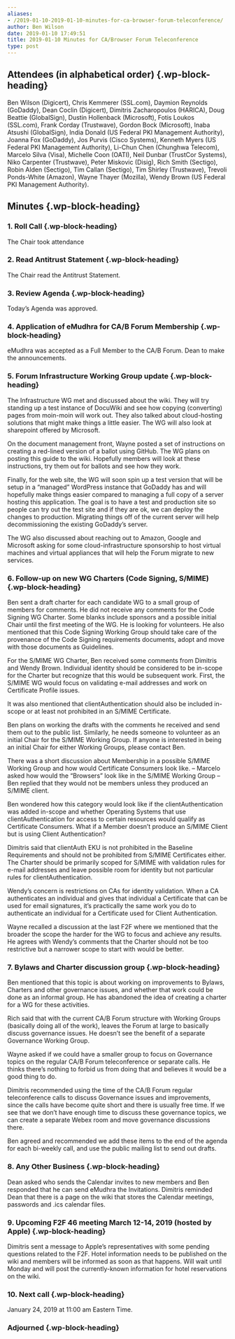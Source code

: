 ```yaml
---
aliases:
- /2019-01-10-2019-01-10-minutes-for-ca-browser-forum-teleconference/
author: Ben Wilson
date: 2019-01-10 17:49:51
title: 2019-01-10 Minutes for CA/Browser Forum Teleconference
type: post
---
```


## Attendees (in alphabetical order) {.wp-block-heading}

Ben Wilson (Digicert), Chris Kemmerer (SSL.com), Daymion Reynolds (GoDaddy), Dean Coclin (Digicert), Dimitris Zacharopoulos (HARICA), Doug Beattie (GlobalSign), Dustin Hollenback (Microsoft), Fotis Loukos (SSL.com), Frank Corday (Trustwave), Gordon Bock (Microsoft), Inaba Atsushi (GlobalSign), India Donald (US Federal PKI Management Authority), Joanna Fox (GoDaddy), Jos Purvis (Cisco Systems), Kenneth Myers (US Federal PKI Management Authority), Li-Chun Chen (Chunghwa Telecom), Marcelo Silva (Visa), Michelle Coon (OATI), Neil Dunbar (TrustCor Systems), Niko Carpenter (Trustwave), Peter Miskovic (Disig), Rich Smith (Sectigo), Robin Alden (Sectigo), Tim Callan (Sectigo), Tim Shirley (Trustwave), Trevoli Ponds-White (Amazon), Wayne Thayer (Mozilla), Wendy Brown (US Federal PKI Management Authority).

## Minutes {.wp-block-heading}

### 1. Roll Call {.wp-block-heading}

The Chair took attendance

### 2. Read Antitrust Statement {.wp-block-heading}

The Chair read the Antitrust Statement.

### 3. Review Agenda {.wp-block-heading}

Today’s Agenda was approved.

### 4. Application of eMudhra for CA/B Forum Membership {.wp-block-heading}

eMudhra was accepted as a Full Member to the CA/B Forum. Dean to make the announcements.

### 5. Forum Infrastructure Working Group update {.wp-block-heading}

The Infrastructure WG met and discussed about the wiki. They will try standing up a test instance of DocuWiki and see how copying (converting) pages from moin-moin will work out. They also talked about cloud-hosting solutions that might make things a little easier. The WG will also look at sharepoint offered by Microsoft.

On the document management front, Wayne posted a set of instructions on creating a red-lined version of a ballot using GitHub. The WG plans on posting this guide to the wiki. Hopefully members will look at these instructions, try them out for ballots and see how they work.

Finally, for the web site, the WG will soon spin up a test version that will be setup in a “managed” WordPress instance that GoDaddy has and will hopefully make things easier compared to managing a full copy of a server hosting this application. The goal is to have a test and production site so people can try out the test site and if they are ok, we can deploy the changes to production. Migrating things off of the current server will help decommissioning the existing GoDaddy’s server.

The WG also discussed about reaching out to Amazon, Google and Microsoft asking for some cloud-infrastructure sponsorship to host virtual machines and virtual appliances that will help the Forum migrate to new services.

### 6. Follow-up on new WG Charters (Code Signing, S/MIME) {.wp-block-heading}

Ben sent a draft charter for each candidate WG to a small group of members for comments. He did not receive any comments for the Code Signing WG Charter. Some blanks include sponsors and a possible initial Chair until the first meeting of the WG. He is looking for volunteers. He also mentioned that this Code Signing Working Group should take care of the provenance of the Code Signing requirements documents, adopt and move with those documents as Guidelines.

For the S/MIME WG Charter, Ben received some comments from Dimitris and Wendy Brown. Individual identity should be considered to be in-scope for the Charter but recognize that this would be subsequent work. First, the S/MIME WG would focus on validating e-mail addresses and work on Certificate Profile issues.

It was also mentioned that clientAuthentication should also be included in-scope or at least not prohibited in an S/MIME Certificate.

Ben plans on working the drafts with the comments he received and send them out to the public list. Similarly, he needs someone to volunteer as an initial Chair for the S/MIME Working Group. If anyone is interested in being an initial Chair for either Working Groups, please contact Ben.

There was a short discussion about Membership in a possible S/MIME Working Group and how would Certificate Consumers look like.
– Marcelo asked how would the “Browsers” look like in the S/MIME Working Group
– Ben replied that they would not be members unless they produced an S/MIME client.

Ben wondered how this category would look like if the clientAuthentication was added in-scope and whether Operating Systems that use clientAuthentication for access to certain resources would qualify as Certificate Consumers. What if a Member doesn’t produce an S/MIME Client but is using Client Authentication?

Dimitris said that clientAuth EKU is not prohibited in the Baseline Requirements and should not be prohibited from S/MIME Certificates either. The Charter should be primarily scoped for S/MIME with validation rules for e-mail addresses and leave possible room for identity but not particular rules for clientAuthentication.

Wendy’s concern is restrictions on CAs for identity validation. When a CA authenticates an individual and gives that individual a Certificate that can be used for email signatures, it’s practically the same work you do to authenticate an individual for a Certificate used for Client Authentication.

Wayne recalled a discussion at the last F2F where we mentioned that the broader the scope the harder for the WG to focus and achieve any results. He agrees with Wendy’s comments that the Charter should not be too restrictive but a narrower scope to start with would be better.

### 7. Bylaws and Charter discussion group {.wp-block-heading}

Ben mentioned that this topic is about working on improvements to Bylaws, Charters and other governance issues, and whether that work could be done as an informal group. He has abandoned the idea of creating a charter for a WG for these activities.

Rich said that with the current CA/B Forum structure with Working Groups (basically doing all of the work), leaves the Forum at large to basically discuss governance issues. He doesn’t see the benefit of a separate Governance Working Group.

Wayne asked if we could have a smaller group to focus on Governance topics on the regular CA/B Forum teleconference or separate calls. He thinks there’s nothing to forbid us from doing that and believes it would be a good thing to do.

Dimitris recommended using the time of the CA/B Forum regular teleconference calls to discuss Governance issues and improvements, since the calls have become quite short and there is usually free time. If we see that we don’t have enough time to discuss these governance topics, we can create a separate Webex room and move governance discussions there.

Ben agreed and recommended we add these items to the end of the agenda for each bi-weekly call, and use the public mailing list to send out drafts.

### 8. Any Other Business {.wp-block-heading}

Dean asked who sends the Calendar invites to new members and Ben responded that he can send eMudhra the Invitations. Dimitris reminded Dean that there is a page on the wiki that stores the Calendar meetings, passwords and .ics calendar files.

### 9. Upcoming F2F 46 meeting March 12-14, 2019 (hosted by Apple) {.wp-block-heading}

Dimitris sent a message to Apple’s representatives with some pending questions related to the F2F. Hotel information needs to be published on the wiki and members will be informed as soon as that happens. Will wait until Monday and will post the currently-known information for hotel reservations on the wiki.

### 10. Next call {.wp-block-heading}

January 24, 2019 at 11:00 am Eastern Time.

### Adjourned {.wp-block-heading}